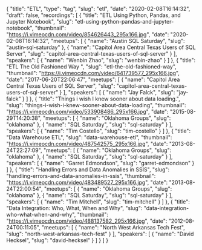 {
  "title": "ETL",
  "type": "tag",
  "slug": "etl",
  "date": "2020-02-08T16:14:32",
  "draft": false,
  "recordings": [
    {
      "title": "ETL Using Python, Pandas, and Jupyter Notebook",
      "slug": "etl-using-python-pandas-and-jupyter-notebook",
      "thumbnail": "https://i.vimeocdn.com/video/854626443_295x166.jpg",
      "date": "2020-02-08T16:14:32",
      "meetups": [
        {
          "name": "Austin SQL Saturday",
          "slug": "austin-sql-saturday"
        },
        {
          "name": "Capitol Area Central Texas Users of SQL Server",
          "slug": "capitol-area-central-texas-users-of-sql-server"
        }
      ],
      "speakers": [
        {
          "name": "Wenbin Zhao",
          "slug": "wenbin-zhao"
        }
      ]
    },
    {
      "title": "ETL The Old Fashioned Way ",
      "slug": "etl-the-old-fashioned-way",
      "thumbnail": "https://i.vimeocdn.com/video/641739577_295x166.jpg",
      "date": "2017-06-20T22:06:47",
      "meetups": [
        {
          "name": "Capitol Area Central Texas Users of SQL Server",
          "slug": "capitol-area-central-texas-users-of-sql-server"
        }
      ],
      "speakers": [
        {
          "name": "Jay Falck",
          "slug": "jay-falck"
        }
      ]
    },
    {
      "title": "Things i wish I knew sooner about data loading.",
      "slug": "things-i-wish-i-knew-sooner-about-data-loading",
      "thumbnail": "https://i.vimeocdn.com/video/533908486_295x166.jpg",
      "date": "2015-08-29T14:20:38",
      "meetups": [
        {
          "name": "Oklahoma Groups",
          "slug": "oklahoma"
        },
        {
          "name": "SQL Saturday",
          "slug": "sql-saturday"
        }
      ],
      "speakers": [
        {
          "name": "Tim Costello",
          "slug": "tim-costello"
        }
      ]
    },
    {
      "title": "Data Warehouse ETL",
      "slug": "data-warehouse-etl",
      "thumbnail": "https://i.vimeocdn.com/video/487542575_295x166.jpg",
      "date": "2013-08-24T22:27:09",
      "meetups": [
        {
          "name": "Oklahoma Groups",
          "slug": "oklahoma"
        },
        {
          "name": "SQL Saturday",
          "slug": "sql-saturday"
        }
      ],
      "speakers": [
        {
          "name": "Garret Edmondson",
          "slug": "garret-edmondson"
        }
      ]
    },
    {
      "title": "Handling Errors and Data Anomalies in SSIS",
      "slug": "handling-errors-and-data-anomalies-in-ssis",
      "thumbnail": "https://i.vimeocdn.com/video/483489527_295x166.jpg",
      "date": "2013-08-24T22:00:54",
      "meetups": [
        {
          "name": "Oklahoma Groups",
          "slug": "oklahoma"
        },
        {
          "name": "SQL Saturday",
          "slug": "sql-saturday"
        }
      ],
      "speakers": [
        {
          "name": "Tim Mitchell",
          "slug": "tim-mitchell"
        }
      ]
    },
    {
      "title": "Data Integration: Who, What, When and Why",
      "slug": "data-integration-who-what-when-and-why",
      "thumbnail": "https://i.vimeocdn.com/video/488137582_295x166.jpg",
      "date": "2012-08-24T00:11:05",
      "meetups": [
        {
          "name": "North West Arkansas Tech Fest",
          "slug": "north-west-arkansas-tech-fest"
        }
      ],
      "speakers": [
        {
          "name": "David Hecksel",
          "slug": "david-hecksel"
        }
      ]
    }
  ]
}